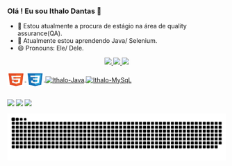 ### Olá ! Eu sou Ithalo Dantas 👋

- 🔭  Estou atualmente a procura de estágio na área de quality assurance(QA).
- 🌱 Atualmente estou aprendendo Java/ Selenium.
- 😄 Pronouns: Ele/ Dele.

<div align="center">
  <a href="https://github.com/IthaloDantas">
  <img height="180em" src="https://github-readme-stats.vercel.app/api?username=IthaloDantas&show_icons=true&theme=merko&include_all_commits=true&count_private=true"/>
  <img height="180em" src="https://github-readme-stats.vercel.app/api/top-langs/?username=IthaloDantas&layout=merko&langs_count=7&theme=merko"/>
  <img height="180em" src="https://github-readme-stats.vercel.app/api/top-langs/?username=IthaloDantas&layout=compact&langs_count=7&theme=merko"/>
</div>
  
  <div style="display: inline_block"><br>
  <img align="center" alt="Ithalo-HTML" height="30" width="40" src="https://raw.githubusercontent.com/devicons/devicon/master/icons/html5/html5-original.svg">
  <img align="center" alt="Ithalo-CSS" height="30" width="40" src="https://raw.githubusercontent.com/devicons/devicon/master/icons/css3/css3-original.svg">
  <img align="center" alt="Ithalo-Java" height="40" width="40" src="https://cdn.jsdelivr.net/gh/devicons/devicon/icons/java/java-original-wordmark.svg">
  <img align="center" alt="Ithalo-MySqL" height="40" width="40" src="https://cdn.jsdelivr.net/gh/devicons/devicon/icons/mysql/mysql-original-wordmark.svg">
</div>
  
  ##
 
<div> 
  <a href="https://instagram.com/ithalo.d" target="_blank"><img src="https://img.shields.io/badge/-Instagram-%23E4405F?style=for-the-badge&logo=instagram&logoColor=white" target="_blank"></a>
  <a href = "mailto:ithalodantas@hotmail.com"><img src="https://img.shields.io/badge/-Gmail-%23333?style=for-the-badge&logo=gmail&logoColor=white" target="_blank"></a>
  <a href="https://www.linkedin.com/in/ithalo-dantas-22b92b18a" target="_blank"><img src="https://img.shields.io/badge/-LinkedIn-%230077B5?style=for-the-badge&logo=linkedin&logoColor=white" target="_blank"></a> 
</div>
  
  ![Snake animation](https://github.com/IthaloDantas/IthaloDantas/blob/output/github-contribution-grid-snake.svg)
